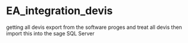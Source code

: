 # EA_integration_devis
getting all devis export from the software proges and treat all devis then import this into the sage SQL Server
